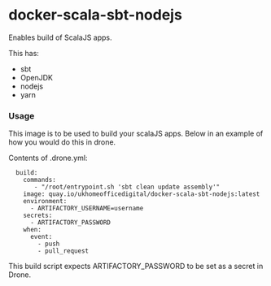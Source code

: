 # docker-scala-sbt-nodejs
  

Enables build of ScalaJS apps.

This has:
- sbt
- OpenJDK
- nodejs
- yarn

### Usage

This image is to be used to build your scalaJS apps. Below in an example of how you would do this in drone.

Contents of .drone.yml:
```
  build:
    commands:
       - "/root/entrypoint.sh 'sbt clean update assembly'"
    image: quay.io/ukhomeofficedigital/docker-scala-sbt-nodejs:latest
    environment:
      - ARTIFACTORY_USERNAME=username
    secrets:
      - ARTIFACTORY_PASSWORD
    when:
      event:
        - push
        - pull_request

```
This build script expects ARTIFACTORY_PASSWORD to be set as a secret in Drone.
